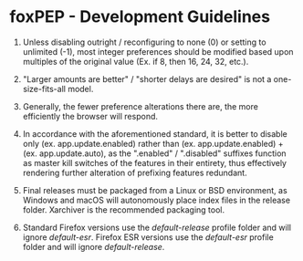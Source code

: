 # foxPEP - Development Guidelines
1. Unless disabling outright / reconfiguring to none (0) or setting to unlimited (-1), most integer preferences should be modified based upon multiples of the original value (Ex. if 8, then 16, 24, 32, etc.).

2. "Larger amounts are better" / "shorter delays are desired" is not a one-size-fits-all model.

3. Generally, the fewer preference alterations there are, the more efficiently the browser will respond.

4. In accordance with the aforementioned standard, it is better to disable only (ex. app.update.enabled) rather than (ex. app.update.enabled) + (ex. app.update.auto), as the ".enabled" / ".disabled" suffixes function as master kill switches of the features in their entirety, thus effectively rendering further alteration of prefixing features redundant.

5. Final releases must be packaged from a Linux or BSD environment, as Windows and macOS will autonomously place index files in the release folder. Xarchiver is the recommended packaging tool.

6. Standard Firefox versions use the *default-release* profile folder and will ignore *default-esr*. Firefox ESR versions use the *default-esr* profile folder and will ignore *default-release*.
